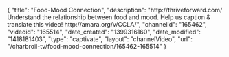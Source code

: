 {
    "title": "Food-Mood Connection",
    "description": "http:\/\/thriveforward.com\/ Understand the relationship between food and mood. Help us caption & translate this video! http:\/\/amara.org\/v\/CCLA\/",
    "channelid": "165462",
    "videoid": "165514",
    "date_created": "1399316160",
    "date_modified": "1418181403",
    "type": "captivate",
    "layout": "channelVideo",
    "url": "\/charbroil-tv\/food-mood-connection\/165462-165514"
}
